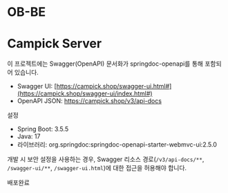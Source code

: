 # OB-BE

# Campick Server

이 프로젝트에는 Swagger(OpenAPI) 문서화가 springdoc-openapi를 통해 포함되어 있습니다.

- Swagger UI: [https://campick.shop/swagger-ui.html#](https://campick.shop/swagger-ui/index.html#)
- OpenAPI JSON: https://campick.shop/v3/api-docs

설정
- Spring Boot: 3.5.5
- Java: 17
- 라이브러리: org.springdoc:springdoc-openapi-starter-webmvc-ui:2.5.0

개발 시 보안 설정을 사용하는 경우, Swagger 리소스 경로(`/v3/api-docs/**`, `/swagger-ui/**`, `/swagger-ui.html`)에 대한 접근을 허용해야 합니다.

배포완료
